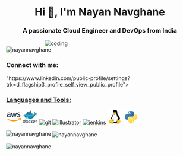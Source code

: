 <h1 align="center">Hi 👋, I'm Nayan Navghane</h1>
<h3 align="center">A passionate Cloud Engineer and DevOps from India</h3>

<img align="right" alt="coding" width="400" src="https://user-images.githubusercontent.com/55389276/140866485-8fb1c876-9a8f-4d6a-98dc-08c4981eaf70.gif">

<p align="left"> <img src="https://komarev.com/ghpvc/?username=nayannavghane&label=Profile%20views&color=0e75b6&style=flat" alt="nayannavghane" /> </p>

<h3 align="left">Connect with me:</h3>"https://www.linkedin.com/public-profile/settings?trk=d_flagship3_profile_self_view_public_profile">
<p align="left">
<a href="https://www.linkedin.com/public-profile/settings?trk=d_flagship3_profile_self_view_public_profile">
<h3 align="left">Languages and Tools:</h3>
<p align="left"> <a href="https://aws.amazon.com" target="_blank" rel="noreferrer"> <img src="https://raw.githubusercontent.com/devicons/devicon/master/icons/amazonwebservices/amazonwebservices-original-wordmark.svg" alt="aws" width="40" height="40"/> </a> <a href="https://hub.docker.com/u/nayannavghane15"> <img src="https://raw.githubusercontent.com/devicons/devicon/master/icons/docker/docker-original-wordmark.svg" alt="docker" width="40" height="40"/> </a> <a href="https://git-scm.com/" target="_blank" rel="noreferrer"> <img src="https://www.vectorlogo.zone/logos/git-scm/git-scm-icon.svg" alt="git" width="40" height="40"/> </a> <a href="https://www.adobe.com/in/products/illustrator.html" target="_blank" rel="noreferrer"> <img src="https://www.vectorlogo.zone/logos/adobe_illustrator/adobe_illustrator-icon.svg" alt="illustrator" width="40" height="40"/> </a> <a href="https://www.jenkins.io" target="_blank" rel="noreferrer"> <img src="https://www.vectorlogo.zone/logos/jenkins/jenkins-icon.svg" alt="jenkins" width="40" height="40"/> </a> <a href="https://www.linux.org/" target="_blank" rel="noreferrer"> <img src="https://raw.githubusercontent.com/devicons/devicon/master/icons/linux/linux-original.svg" alt="linux" width="40" height="40"/> </a> <a href="https://www.python.org" target="_blank" rel="noreferrer"> <img src="https://raw.githubusercontent.com/devicons/devicon/master/icons/python/python-original.svg" alt="python" width="40" height="40"/> </a> </p>

<p><img align="left" src="https://github-readme-stats.vercel.app/api/top-langs?username=nayannavghane&show_icons=true&locale=en&layout=compact" alt="nayannavghane" /></p>

<p>&nbsp;<img align="center" src="https://github-readme-stats.vercel.app/api?username=nayannavghane&show_icons=true&locale=en" alt="nayannavghane" /></p>

<p><img align="center" src="https://github-readme-streak-stats.herokuapp.com/?user=nayannavghane&" alt="nayannavghane" /></p>

